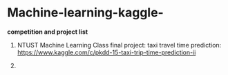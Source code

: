 # Machine-learning-kaggle-

<b>competition and project list</b>

1. NTUST Machine Learning Class final project:
   taxi travel time prediction:
   https://www.kaggle.com/c/pkdd-15-taxi-trip-time-prediction-ii

2.
